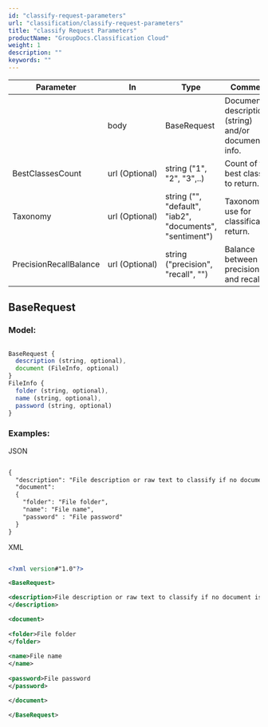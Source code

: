 ```yaml
---
id: "classify-request-parameters"
url: "classification/classify-request-parameters"
title: "classify Request Parameters"
productName: "GroupDocs.Classification Cloud"
weight: 1
description: ""
keywords: ""
---
```


|Parameter|In|Type|Comment
|---|---|---|---
| |body|BaseRequest|Document's description (string) and/or document's info.
|BestClassesCount|url (Optional)|string ("1", "2", "3",..)|Count of the best classes to return.
|Taxonomy|url (Optional)|string ("", "default", "iab2", "documents", "sentiment")|Taxonomy to use for classification return.
|PrecisionRecallBalance|url (Optional)|string ("precision", "recall", "") |Balance between precision and recall.


## BaseRequest ##

### Model: ###

```javascript 

BaseRequest {
  description (string, optional),
  document (FileInfo, optional)
}
FileInfo {
  folder (string, optional),
  name (string, optional),
  password (string, optional)
}

 ```

### Examples: ###


JSON

```html 

{
  "description": "File description or raw text to classify if no document is specified",
  "document":
  {
    "folder": "File folder",
    "name": "File name",
    "password" : "File password"
  }
}

 ```

XML

```xml 

<?xml version#"1.0"?>

<BaseRequest>

<description>File description or raw text to classify if no document is specified
</description>

<document>
 
<folder>File folder
</folder>
 
<name>File name
</name>
 
<password>File password
</password>

</document>

</BaseRequest>

 ```
